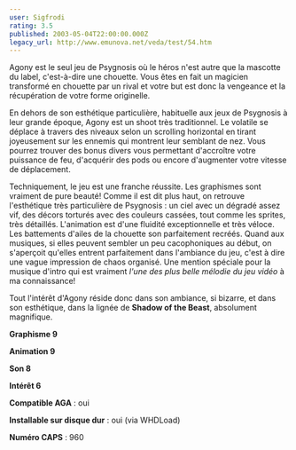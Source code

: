 ```yaml
---
user: Sigfrodi
rating: 3.5
published: 2003-05-04T22:00:00.000Z
legacy_url: http://www.emunova.net/veda/test/54.htm
---
```

Agony est le seul jeu de Psygnosis où le héros n'est autre que la mascotte du label, c'est-à-dire une chouette. Vous êtes en fait un magicien transformé en chouette par un rival et votre but est donc la vengeance et la récupération de votre forme originelle.  

  

En dehors de son esthétique particulière, habituelle aux jeux de Psygnosis à leur grande époque, Agony est un shoot très traditionnel. Le volatile se déplace à travers des niveaux selon un scrolling horizontal en tirant joyeusement sur les ennemis qui montrent leur semblant de nez. Vous pourrez trouver des bonus divers vous permettant d'accroître votre puissance de feu, d'acquérir des pods ou encore d'augmenter votre vitesse de déplacement.  

  

Techniquement, le jeu est une franche réussite. Les graphismes sont vraiment de pure beauté! Comme il est dit plus haut, on retrouve l'esthétique très particulière de Psygnosis : un ciel avec un dégradé assez vif, des décors torturés avec des couleurs cassées, tout comme les sprites, très détaillés. L'animation est d'une fluidité exceptionnelle et très véloce. Les battements d'ailes de la chouette son parfaitement recréés. Quand aux musiques, si elles peuvent sembler un peu cacophoniques au début, on s'aperçoit qu'elles entrent parfaitement dans l'ambiance du jeu, c'est à dire une vague impression de chaos organisé. Une mention spéciale pour la musique d'intro qui est vraiment _l'une des plus belle mélodie du jeu vidéo_ à ma connaissance!  

  

Tout l'intérêt d'Agony réside donc dans son ambiance, si bizarre, et dans son esthétique, dans la lignée de **Shadow of the Beast**, absolument magnifique.  

  

**Graphisme 9**  

**Animation 9**  

**Son 8**  

**Intérêt 6**  

  

**Compatible AGA** : oui  

**Installable sur disque dur** : oui (via WHDLoad)  

**Numéro CAPS** : 960